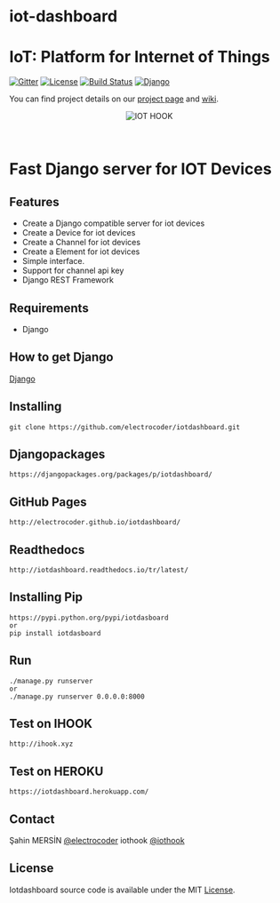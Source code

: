 # iot-dashboard
# IoT: Platform for Internet of Things
[![Gitter](https://badges.gitter.im/electrocoder/iot-dashboard.svg)](https://gitter.im/electrocoder/iot-dashboard?utm_source=badge&utm_medium=badge&utm_campaign=pr-badge)
[![License](https://img.shields.io/github/license/mashape/apistatus.svg)](LICENSE)
[![Build Status](https://travis-ci.org/Samsung/iotjs.svg?branch=master)](https://iothook.com/)
[![Django](https://img.shields.io/pypi/pyversions/Django.svg)](https://iothook.com/)


You can find project details on our [project page](https://iothook.com/) and [wiki](https://iothook.com/).


<p align="center">
<img 
    src="iotdashboard.png" 
    border="0" alt="IOT HOOK">
    </p>
<br>

<p align="center"><h1>Fast Django server for IOT Devices</h1></p>

Features
--------
- Create a Django compatible server for iot devices
- Create a Device for iot devices
- Create a Channel for iot devices
- Create a Element for iot devices
- Simple interface. 
- Support for channel api key
- Django REST Framework

Requirements
------------
- Django

How to get Django
----------

[Django](https://www.djangoproject.com/download/)

Installing
----------

```
git clone https://github.com/electrocoder/iotdashboard.git
```

Djangopackages
--------------

```
https://djangopackages.org/packages/p/iotdashboard/
```

GitHub Pages
--------------

```
http://electrocoder.github.io/iotdashboard/
```

Readthedocs
-----------

```
http://iotdashboard.readthedocs.io/tr/latest/
```

Installing Pip
--------------

```
https://pypi.python.org/pypi/iotdasboard
or
pip install iotdasboard
```

Run
---

```
./manage.py runserver
or
./manage.py runserver 0.0.0.0:8000
```

Test on IHOOK
-------------

```
http://ihook.xyz
```

Test on HEROKU
--------------

```
https://iotdashboard.herokuapp.com/
```

Contact
-------
Şahin MERSİN [@electrocoder](http://twitter.com/electrocoder)
iothook [@iothook](https://twitter.com/iothook)

License
-------
Iotdashboard source code is available under the MIT [License](/LICENSE).

